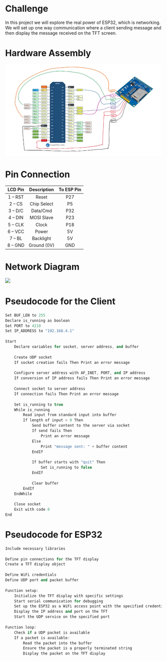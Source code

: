 # Challenge

In this project we will explore the real power of ESP32, which is networking. We will set up one way communication where a client sending message and then display the message received on the TFT screen.

# Hardware Assembly

<img src="https://raw.githubusercontent.com/matoanbach/Starter-Kit/main/pics/p2.png">

# Pin Connection

| LCD Pin | Description | To ESP Pin |
| :-----: | :---------: | :--------: |
| 1 – RST |    Reset    |    P27     |
| 2 – CS  | Chip Select |     P5     |
| 3 – D/C |  Data/Cmd   |    P32     |
| 4 – DIN | MOSI Slave  |    P23     |
| 5 – CLK |    Clock    |    P18     |
| 6 – VCC |    Power    |     5V     |
| 7 – BL  |  Backlight  |     5V     |
| 8 – GND | Ground (0V) |    GND     |

# Network Diagram

<img src="https://raw.githubusercontent.com/matoanbach/Starter-Kit/main/pics/5_1.jpeg">

# Pseudocode for the Client

```cpp
Set BUF_LEN to 255
Declare is_running as boolean
Set PORT to 4210
Set IP_ADDRESS to "192.168.4.1"

Start
    Declare variables for socket, server address, and buffer

    Create UDP socket
    If socket creation fails Then Print an error message

    Configure server address with AF_INET, PORT, and IP address
    If conversion of IP address fails Then Print an error message

    Connect socket to server address
    If connection fails Then Print an error message

    Set is_running to true
    While is_running
        Read input from standard input into buffer
        If length of input > 0 Then
            Send buffer content to the server via socket
            If send fails Then
                Print an error message
            Else
                Print "message sent: " + buffer content
            EndIf

            If buffer starts with "quit" Then
                Set is_running to false
            EndIf

            Clear buffer
        EndIf
    EndWhile

    Close socket
    Exit with code 0
End
```

# Pseudocode for ESP32

```cpp
Include necessary libraries

Define pin connections for the TFT display
Create a TFT display object

Define WiFi credentials
Define UDP port and packet buffer

Function setup:
    Initialize the TFT display with specific settings
    Start serial communication for debugging
    Set up the ESP32 as a WiFi access point with the specified credentials
    Display the IP address and port on the TFT
    Start the UDP service on the specified port

Function loop:
    Check if a UDP packet is available
    If a packet is available:
        Read the packet into the buffer
        Ensure the packet is a properly terminated string
        Display the packet on the TFT display
```
